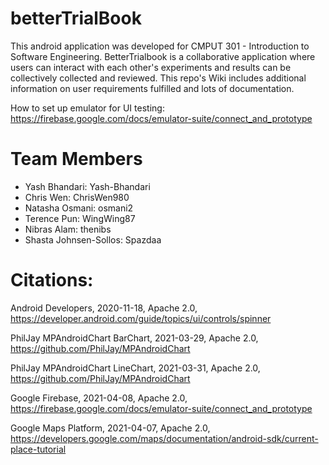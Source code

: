 # betterTrialBook
This android application was developed for CMPUT 301 - Introduction to Software Engineering. BetterTrialbook is a collaborative application where users can interact with each other's experiments and results can be collectively collected and reviewed. This repo's Wiki includes additional information on user requirements fulfilled and lots of documentation.

How to set up emulator for UI testing: https://firebase.google.com/docs/emulator-suite/connect_and_prototype

# Team Members

- Yash Bhandari: Yash-Bhandari
- Chris Wen: ChrisWen980
- Natasha Osmani: osmani2
- Terence Pun: WingWing87
- Nibras Alam: thenibs
- Shasta Johnsen-Sollos: Spazdaa

# Citations:

Android Developers, 2020-11-18, Apache 2.0, https://developer.android.com/guide/topics/ui/controls/spinner

PhilJay MPAndroidChart BarChart, 2021-03-29, Apache 2.0, https://github.com/PhilJay/MPAndroidChart

PhilJay MPAndroidChart LineChart, 2021-03-31, Apache 2.0, https://github.com/PhilJay/MPAndroidChart

Google Firebase, 2021-04-08, Apache 2.0, https://firebase.google.com/docs/emulator-suite/connect_and_prototype

Google Maps Platform, 2021-04-07, Apache 2.0, https://developers.google.com/maps/documentation/android-sdk/current-place-tutorial
